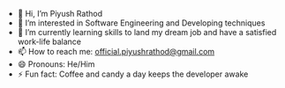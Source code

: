 - 👋 Hi, I’m Piyush Rathod
- 👀 I’m interested in Software Engineering and Developing techniques 
- 🌱 I’m currently learning skills to land my dream job and have a satisfied work-life balance
- 📫 How to reach me: official.piyushrathod@gmail.com
- 😄 Pronouns: He/Him
- ⚡ Fun fact: Coffee and candy a day keeps the developer awake 

<!---
PiyushPRathod/PiyushPRathod is a ✨ special ✨ repository because its `README.md` (this file) appears on your GitHub profile.
You can click the Preview link to take a look at your changes.
--->
